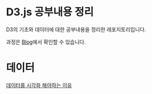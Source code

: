 # D3.js 공부내용 정리

D3의 기초와 데이터에 대한 공부내용을 정리한 레포지토리입니다.

과정은 [Blog](https://velog.io/@smooth97/-Data-Visualizing-%EB%8D%B0%EC%9D%B4%ED%84%B0%EB%A5%BC-%EC%8B%9C%EA%B0%81%ED%99%94-%ED%95%B4%EC%95%BC-%ED%95%98%EB%8A%94-%EC%9D%B4%EC%9C%A0-62k1mxxkam)에서 확인할 수 있습니다.

# 데이터

[데이터를 시각화 해야하는 이유](https://velog.io/@smooth97/-Data-Visualizing-%EB%8D%B0%EC%9D%B4%ED%84%B0%EB%A5%BC-%EC%8B%9C%EA%B0%81%ED%99%94-%ED%95%B4%EC%95%BC-%ED%95%98%EB%8A%94-%EC%9D%B4%EC%9C%A0-62k1mxxkam)
